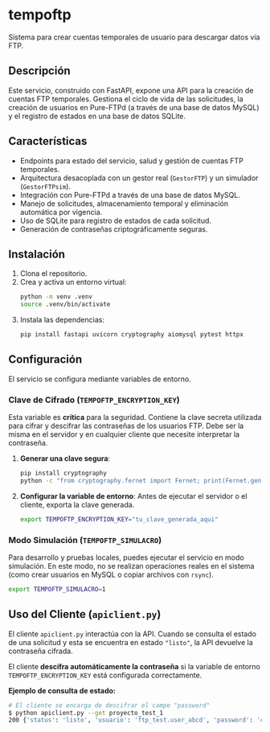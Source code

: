 # tempoftp

Sistema para crear cuentas temporales de usuario para descargar datos vía FTP.

## Descripción

Este servicio, construido con FastAPI, expone una API para la creación de cuentas FTP temporales. Gestiona el ciclo de vida de las solicitudes, la creación de usuarios en Pure-FTPd (a través de una base de datos MySQL) y el registro de estados en una base de datos SQLite.

## Características

- Endpoints para estado del servicio, salud y gestión de cuentas FTP temporales.
- Arquitectura desacoplada con un gestor real (`GestorFTP`) y un simulador (`GestorFTPsim`).
- Integración con Pure-FTPd a través de una base de datos MySQL.
- Manejo de solicitudes, almacenamiento temporal y eliminación automática por vigencia.
- Uso de SQLite para registro de estados de cada solicitud.
- Generación de contraseñas criptográficamente seguras.

## Instalación

1.  Clona el repositorio.
2.  Crea y activa un entorno virtual:
    ```bash
    python -m venv .venv
    source .venv/bin/activate
    ```
3.  Instala las dependencias:
    ```bash
    pip install fastapi uvicorn cryptography aiomysql pytest httpx
    ```

## Configuración

El servicio se configura mediante variables de entorno.

### Clave de Cifrado (`TEMPOFTP_ENCRYPTION_KEY`)

Esta variable es **crítica** para la seguridad. Contiene la clave secreta utilizada para cifrar y descifrar las contraseñas de los usuarios FTP. Debe ser la misma en el servidor y en cualquier cliente que necesite interpretar la contraseña.

1.  **Generar una clave segura**:
    ```bash
    pip install cryptography
    python -c "from cryptography.fernet import Fernet; print(Fernet.generate_key().decode())"
    ```

2.  **Configurar la variable de entorno**: Antes de ejecutar el servidor o el cliente, exporta la clave generada.
    ```bash
    export TEMPOFTP_ENCRYPTION_KEY="tu_clave_generada_aqui"
    ```

### Modo Simulación (`TEMPOFTP_SIMULACRO`)

Para desarrollo y pruebas locales, puedes ejecutar el servicio en modo simulación. En este modo, no se realizan operaciones reales en el sistema (como crear usuarios en MySQL o copiar archivos con `rsync`).

```bash
export TEMPOFTP_SIMULACRO=1
```

## Uso del Cliente (`apiclient.py`)

El cliente `apiclient.py` interactúa con la API. Cuando se consulta el estado de una solicitud y esta se encuentra en estado `"listo"`, la API devuelve la contraseña cifrada.

El cliente **descifra automáticamente la contraseña** si la variable de entorno `TEMPOFTP_ENCRYPTION_KEY` está configurada correctamente.

**Ejemplo de consulta de estado:**
```bash
# El cliente se encarga de descifrar el campo "password"
$ python apiclient.py --get proyecto_test_1
200 {'status': 'listo', 'usuario': 'ftp_test.user_abcd', 'password': 'cleartextpassword123', 'mensaje': 'Listo, tiene 5 días para hacer la descarga.', 'vigencia': 5}
```